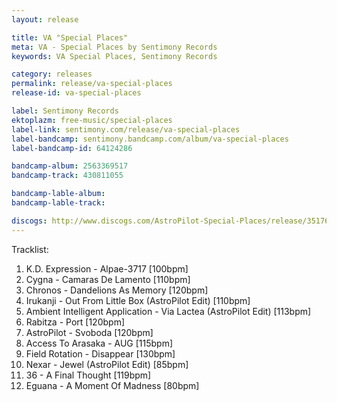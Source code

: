 ```yaml
---
layout: release

title: VA "Special Places"
meta: VA - Special Places by Sentimony Records
keywords: VA Special Places, Sentimony Records

category: releases
permalink: release/va-special-places
release-id: va-special-places

label: Sentimony Records
ektoplazm: free-music/special-places
label-link: sentimony.com/release/va-special-places
label-bandcamp: sentimony.bandcamp.com/album/va-special-places
label-bandcamp-id: 64124286

bandcamp-album: 2563369517
bandcamp-track: 430811055

bandcamp-lable-album: 
bandcamp-lable-track: 

discogs: http://www.discogs.com/AstroPilot-Special-Places/release/3517621
---
```


Tracklist:

01. K.D. Expression - Alpae-3717 [100bpm]
02. Cygna - Camaras De Lamento [110bpm]
03. Chronos - Dandelions As Memory [120bpm]
04. Irukanji - Out From Little Box (AstroPilot Edit) [110bpm]
05. Ambient Intelligent Application - Via Lactea (AstroPilot Edit) [113bpm]
06. Rabitza - Port [120bpm]
07. AstroPilot - Svoboda [120bpm]
08. Access To Arasaka - AUG [115bpm]
09. Field Rotation - Disappear [130bpm]
10. Nexar - Jewel (AstroPilot Edit) [85bpm]
11. 36 - A Final Thought [119bpm]
12. Eguana - A Moment Of Madness [80bpm]